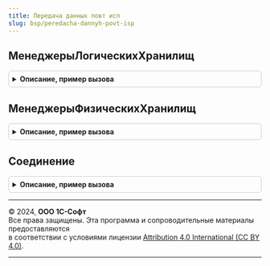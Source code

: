```yaml
---
title: Передача данных повт исп
slug: bsp/peredacha-dannyh-povt-isp
---
```



## МенеджерыЛогическихХранилищ
<details style="margin: 1em 0; padding: 0.5em; border: 1px solid #ccc; border-radius: 6px;">

<summary style="font-weight: bold; cursor: pointer;">Описание, пример вызова</summary>

```bsl

Функция МенеджерыЛогическихХранилищ() Экспорт
```

Пример вызова
```bsl
Результат = ПередачаДанныхПовтИсп.МенеджерыЛогическихХранилищ() 
```
</details>

## МенеджерыФизическихХранилищ
<details style="margin: 1em 0; padding: 0.5em; border: 1px solid #ccc; border-radius: 6px;">

<summary style="font-weight: bold; cursor: pointer;">Описание, пример вызова</summary>

```bsl

Функция МенеджерыФизическихХранилищ() Экспорт
```

Пример вызова
```bsl
Результат = ПередачаДанныхПовтИсп.МенеджерыФизическихХранилищ() 
```
</details>

## Соединение
<details style="margin: 1em 0; padding: 0.5em; border: 1px solid #ccc; border-radius: 6px;">

<summary style="font-weight: bold; cursor: pointer;">Описание, пример вызова</summary>

```bsl

Функция Соединение(СтруктураURI, Пользователь, Пароль, Таймаут) Экспорт
```

Пример вызова
```bsl
Результат = ПередачаДанныхПовтИсп.Соединение(СтруктураURI, Пользователь, Пароль, Таймаут) 
```
</details>

---

© 2024, **ООО 1С-Софт**  
Все права защищены. Эта программа и сопроводительные материалы предоставляются  
в соответствии с условиями лицензии [Attribution 4.0 International (CC BY 4.0)](https://creativecommons.org/licenses/by/4.0/legalcode).

---
